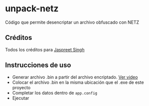 # unpack-netz
Código que permite desencriptar un archivo obfuscado con NETZ

## Créditos
Todos los créditos para [Jaspreet Singh](https://www.youtube.com/channel/UCPIyh1vJqhi4lN59Tsqke5g)

## Instrucciones de uso
- Generar archivo .bin a partir del archivo encriptado. [Ver video](https://www.youtube.com/watch?v=krNyNFjPSj4&t=)
- Colocar el archivo .bin en la misma ubicación que el .exe de este proyecto
- Completar los datos dentro de `app.config`
- Ejecutar
